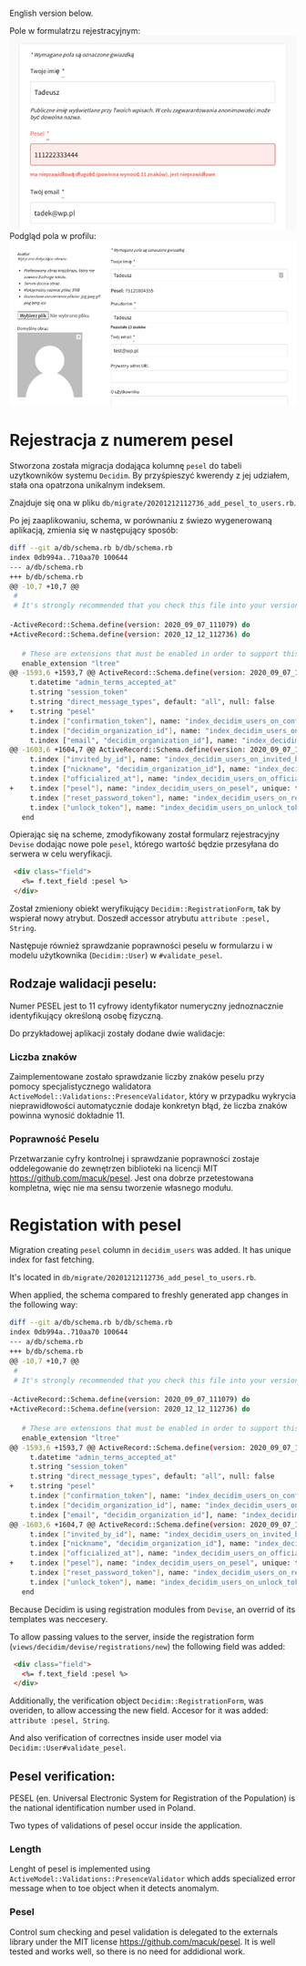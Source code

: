 English version below.

Pole w formulatrzu rejestracyjnym:
![rejestracja](rejestracja.png)
Podgląd pola w profilu:
![profil](profil.png)

# Rejestracja z numerem pesel

Stworzona została migracja dodająca kolumnę `pesel` do tabeli uzytkowników systemu `Decidim`. By przyśpieszyć kwerendy z jej udziałem, stała ona opatrzona unikalnym indeksem.

Znajduje się ona w pliku `db/migrate/20201212112736_add_pesel_to_users.rb`. 

Po jej zaaplikowaniu, schema, w porównaniu z świezo wygenerowaną aplikacją, zmienia się w następujący sposób:

```bash
diff --git a/db/schema.rb b/db/schema.rb
index 0db994a..710aa70 100644
--- a/db/schema.rb
+++ b/db/schema.rb
@@ -10,7 +10,7 @@
 #
 # It's strongly recommended that you check this file into your version control system.
 
-ActiveRecord::Schema.define(version: 2020_09_07_111079) do
+ActiveRecord::Schema.define(version: 2020_12_12_112736) do
 
   # These are extensions that must be enabled in order to support this database
   enable_extension "ltree"
@@ -1593,6 +1593,7 @@ ActiveRecord::Schema.define(version: 2020_09_07_111079) do
     t.datetime "admin_terms_accepted_at"
     t.string "session_token"
     t.string "direct_message_types", default: "all", null: false
+    t.string "pesel"
     t.index ["confirmation_token"], name: "index_decidim_users_on_confirmation_token", unique: true
     t.index ["decidim_organization_id"], name: "index_decidim_users_on_decidim_organization_id"
     t.index ["email", "decidim_organization_id"], name: "index_decidim_users_on_email_and_decidim_organization_id", unique: true, where: "((deleted_at IS NULL) AND (managed = false) AND ((type)::text = 'Decidim::User'::text))"
@@ -1603,6 +1604,7 @@ ActiveRecord::Schema.define(version: 2020_09_07_111079) do
     t.index ["invited_by_id"], name: "index_decidim_users_on_invited_by_id"
     t.index ["nickname", "decidim_organization_id"], name: "index_decidim_users_on_nickame_and_decidim_organization_id", unique: true, where: "((deleted_at IS NULL) AND (managed = false))"
     t.index ["officialized_at"], name: "index_decidim_users_on_officialized_at"
+    t.index ["pesel"], name: "index_decidim_users_on_pesel", unique: true
     t.index ["reset_password_token"], name: "index_decidim_users_on_reset_password_token", unique: true
     t.index ["unlock_token"], name: "index_decidim_users_on_unlock_token", unique: true
   end
```

Opierając się na scheme, zmodyfikowany został formularz rejestracyjny `Devise` dodając nowe pole `pesel`, którego wartość  będzie przesyłana do serwera w celu weryfikacji.

```html
 <div class="field">
   <%= f.text_field :pesel %>
 </div>
```

Został zmieniony obiekt weryfikujący `Decidim::RegistrationForm`, tak by wspierał nowy atrybut.
Doszedł accessor atrybutu `attribute :pesel, String`.

Następuje również sprawdzanie poprawności peselu w formularzu i w modelu użytkownika (`Decidim::User`) w 
`#validate_pesel`.

## Rodzaje walidacji peselu:

Numer PESEL jest to 11 cyfrowy identyfikator numeryczny jednoznacznie identyfikujący określoną osobę fizyczną.

Do przykładowej aplikacji zostały dodane dwie walidacje:
### Liczba znaków
Zaimplementowane zostało sprawdzanie liczby znaków peselu przy pomocy specjalistycznego walidatora `ActiveModel::Validations::PresenceValidator`, który w przypadku wykrycia nieprawidłowości automatycznie dodaje konkretyn błąd, że liczba znaków powinna wynosić dokładnie 11. 
### Poprawność Peselu

Przetwarzanie cyfry kontrolnej i sprawdzanie poprawności zostaje oddelegowanie do zewnętrzen biblioteki na licencji MIT https://github.com/macuk/pesel. Jest ona dobrze przetestowana kompletna, więc nie ma sensu tworzenie własnego modułu. 





# Registation with pesel

Migration creating `pesel` column in `decidim_users` was added. It has unique index for fast fetching.

It's located in `db/migrate/20201212112736_add_pesel_to_users.rb`. 

When applied, the schema compared to freshly generated app changes in the following way:


```bash
diff --git a/db/schema.rb b/db/schema.rb
index 0db994a..710aa70 100644
--- a/db/schema.rb
+++ b/db/schema.rb
@@ -10,7 +10,7 @@
 #
 # It's strongly recommended that you check this file into your version control system.
 
-ActiveRecord::Schema.define(version: 2020_09_07_111079) do
+ActiveRecord::Schema.define(version: 2020_12_12_112736) do
 
   # These are extensions that must be enabled in order to support this database
   enable_extension "ltree"
@@ -1593,6 +1593,7 @@ ActiveRecord::Schema.define(version: 2020_09_07_111079) do
     t.datetime "admin_terms_accepted_at"
     t.string "session_token"
     t.string "direct_message_types", default: "all", null: false
+    t.string "pesel"
     t.index ["confirmation_token"], name: "index_decidim_users_on_confirmation_token", unique: true
     t.index ["decidim_organization_id"], name: "index_decidim_users_on_decidim_organization_id"
     t.index ["email", "decidim_organization_id"], name: "index_decidim_users_on_email_and_decidim_organization_id", unique: true, where: "((deleted_at IS NULL) AND (managed = false) AND ((type)::text = 'Decidim::User'::text))"
@@ -1603,6 +1604,7 @@ ActiveRecord::Schema.define(version: 2020_09_07_111079) do
     t.index ["invited_by_id"], name: "index_decidim_users_on_invited_by_id"
     t.index ["nickname", "decidim_organization_id"], name: "index_decidim_users_on_nickame_and_decidim_organization_id", unique: true, where: "((deleted_at IS NULL) AND (managed = false))"
     t.index ["officialized_at"], name: "index_decidim_users_on_officialized_at"
+    t.index ["pesel"], name: "index_decidim_users_on_pesel", unique: true
     t.index ["reset_password_token"], name: "index_decidim_users_on_reset_password_token", unique: true
     t.index ["unlock_token"], name: "index_decidim_users_on_unlock_token", unique: true
   end
```

Because Decidim is using registration modules from `Devise`, an overrid of its templates was neccesery.

To allow passing values to the server, inside the registration form (`views/decidim/devise/registrations/new`) the following field was added:
```html
 <div class="field">
   <%= f.text_field :pesel %>
 </div>
```

Additionally, the verification object `Decidim::RegistrationForm`, was overiden, to allow accessing the new field.
Accesor for it was added: `attribute :pesel, String`.

And also verification of correctnes inside user model via `Decidim::User#validate_pesel`.


## Pesel verification:

PESEL (en. Universal Electronic System for Registration of the Population) is the national identification number used in Poland.

Two types of validations of pesel occur inside the application.
### Length
Lenght of pesel is implemented using `ActiveModel::Validations::PresenceValidator` which adds specialized error message when to toe object when it detects anomalym.

### Pesel  
Control sum checking and pesel validation is delegated to the externals library under the MIT license https://github.com/macuk/pesel. It is well tested and works well, so there is no need for addidional work.

